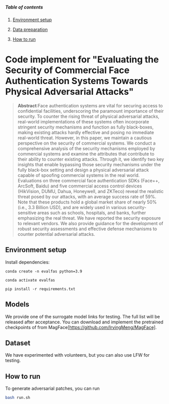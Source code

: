 ##### Table of contents

1. [Environment setup](#environment-setup)
  
2. [Data preparation](#dataset-preparation)
  
3. [How to run](#how-to-run)
  

# Code implement for "Evaluating the Security of Commercial Face Authentication Systems Towards Physical Adversarial Attacks"

</div>

> **Abstract**:Face authentication systems are vital for securing access to confidential facilities, underscoring the paramount importance of their security. To counter the rising threat of physical adversarial attacks, real-world implementations of these systems often incorporate stringent security mechanisms and function as fully black-boxes, making existing attacks hardly effective and posing no immediate real-world threat. However, in this paper, we maintain a cautious perspective on the security of commercial systems. We conduct a comprehensive analysis of the security mechanisms employed by commercial systems and examine the attributes that contribute to their ability to counter existing attacks. Through it, we identify two key insights that enable bypassing those security mechanisms under the fully black-box setting and design a physical adversarial attack capable of spoofing commercial systems in the real world. Evaluations on three commercial face authentication SDKs (Face++, ArcSoft, Baidu) and five commercial access control devices (HikVision, DUMU, Dahua, Honeywell, and ZKTeco) reveal the realistic threat posed by our attacks, with an average success rate of 59%. Note that these products hold a global market share of nearly 50% (i.e., 3.3 Billion USD), and are widely used in various security-sensitive areas such as schools, hospitals, and banks, further emphasizing the real threat. We have reported the security exposure to relevant vendors. We also provide guidance for the development of robust security assessments and effective defense mechanisms to counter potential adversarial attacks.

## Environment setup

Install dependencies:

```shell
conda create -n evalfas python=3.9 

conda activate evalfas 

pip install -r requirements.txt 
```
## Models

We provide one of the surrogate model links for testing. The full list will be released after acceptance.
You can download and implement the pretrained checkpoints of from MagFace[https://github.com/IrvingMeng/MagFace].


## Dataset

We have experimented with volunteers, but you can also use LFW for testing.

## How to run

To generate adversarial patches, you can run

```bash
bash run.sh
```

